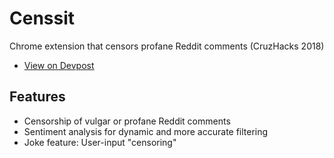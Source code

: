 # Censsit
Chrome extension that censors profane Reddit comments (CruzHacks 2018)

* [View on Devpost](https://devpost.com/software/big-brother)
## Features
* Censorship of vulgar or profane Reddit comments
* Sentiment analysis for dynamic and more accurate filtering
* Joke feature: User-input "censoring"
